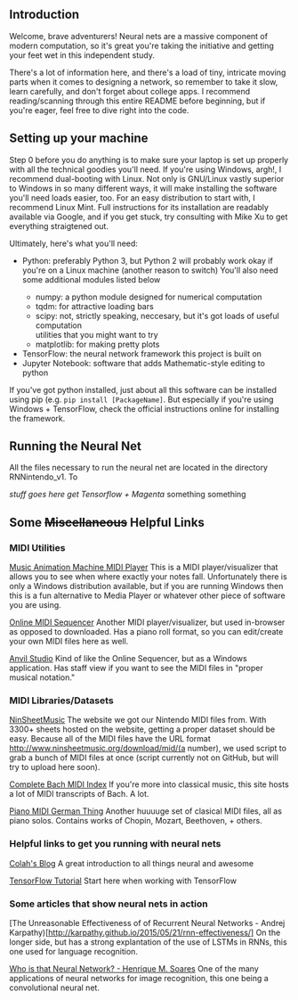 ## Introduction
Welcome, brave adventurers! Neural nets are a massive component of modern computation, so
it's great you're taking the initiative and getting your feet wet in this independent study.

There's a lot of information here, and there's a load of tiny, intricate moving parts when
it comes to designing a network, so remember to take it slow, learn carefully, and don't
forget about college apps. I recommend reading/scanning through this entire README before
beginning, but if you're eager, feel free to dive right into the code.

## Setting up your machine
Step 0 before you do anything is to make sure your laptop is set up properly with all
the technical goodies you'll need. If you're using Windows, argh!, I recommend
dual-booting with Linux. Not only is GNU/Linux vastly superior to Windows in so many
different ways, it will make installing the software you'll need loads easier, too. For
an easy distribution to start with, I recommend Linux Mint. Full instructions for
its installation are readably available via Google, and if you get stuck, try consulting
with Mike Xu to get everything straigtened out.

Ultimately, here's what you'll need:
<ul>
<li> Python: preferably Python 3, but Python 2 will probably work okay if you're on a 
Linux machine (another reason to switch) You'll also need some additional modules listed
below</li>
<ul>
<li> numpy: a python module designed for numerical computation </li>
<li> tqdm: for attractive loading bars </li>
<li> scipy: not, strictly speaking, neccesary, but it's got loads of useful computation </li>
utilities that you might want to try</li>
<li> matplotlib: for making pretty plots</li>
</ul>
<li> TensorFlow: the neural network framework this project is built on </li>
<li> Jupyter Notebook: software that adds Mathematic-style editing to python
</ul>

If you've got python installed, just about all this software can be installed using pip (e.g.
<code>pip install [PackageName]</code>. But especially if you're using Windows + TensorFlow, check
the official instructions online for installing the framework.

## Running the Neural Net
All the files necessary to run the neural net are located in the directory RNNintendo_v1. To 


*stuff goes here*
*get Tensorflow + Magenta* something something


## Some ~~Miscellaneous~~ Helpful Links

### MIDI Utilities
[Music Animation Machine MIDI Player](http://www.musanim.com/player/)
	This is a MIDI player/visualizer that allows you to see when where exactly your notes fall.
	Unfortunately there is only a Windows distribution available, but if you are running Windows
	then this is a fun alternative to Media Player or whatever other piece of software you are using.
	
[Online MIDI Sequencer](https://onlinesequencer.net/)
	Another MIDI player/visualizer, but used in-browser as opposed to downloaded. Has a piano roll
	format, so you can edit/create your own MIDI files here as well.
	
[Anvil Studio](http://www.anvilstudio.com/)
	Kind of like the Online Sequencer, but as a Windows application. Has staff view if you want to
	see the MIDI files in "proper musical notation."

### MIDI Libraries/Datasets
[NinSheetMusic](http://www.ninsheetmusic.org/)
	The website we got our Nintendo MIDI files from. With 3300+ sheets hosted on the website, getting
	a proper dataset should be easy. Because all of the MIDI files have the URL format
	http://www.ninsheetmusic.org/download/mid/(a number), we used script to grab a bunch of MIDI
	files at once (script currently not on GitHub, but will try to upload here soon).
	
[Complete Bach MIDI Index](http://www.bachcentral.com/midiindexcomplete.html)
	If you're more into classical music, this site hosts a lot of MIDI transcripts of Bach. A lot.
	
[Piano MIDI German Thing](http://www.piano-midi.de/)
	Another huuuuge set of clasical MIDI files, all as piano solos. Contains works of Chopin, Mozart,
	Beethoven, + others.

### Helpful links to get you running with neural nets
[Colah's Blog](http://colah.github.io/)
	A great introduction to all things neural and awesome

[TensorFlow Tutorial](https://www.tensorflow.org/get_started/)
	Start here when working with TensorFlow
	
### Some articles that show neural nets in action
[The Unreasonable Effectiveness of of Recurrent Neural Networks - Andrej Karpathy)[http://karpathy.github.io/2015/05/21/rnn-effectiveness/]
	On the longer side, but has a strong explantation of the use of LSTMs in RNNs, this one used for language recognition.

[Who is that Neural Network? - Henrique M. Soares](https://jgeekstudies.org/2017/03/12/who-is-that-neural-network/)
	One of the many applications of neural networks for image recognition, this one being a convolutional neural net.

